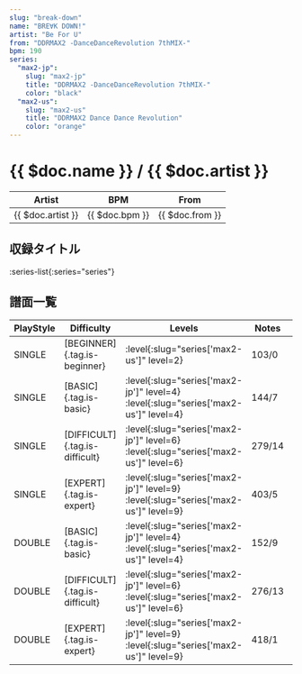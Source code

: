 ```yaml
---
slug: "break-down"
name: "BRE∀K DOWN!"
artist: "Be For U"
from: "DDRMAX2 -DanceDanceRevolution 7thMIX-"
bpm: 190
series:
  "max2-jp":
    slug: "max2-jp"
    title: "DDRMAX2 -DanceDanceRevolution 7thMIX-"
    color: "black"
  "max2-us":
    slug: "max2-us"
    title: "DDRMAX2 Dance Dance Revolution"
    color: "orange"
---
```


# {{ $doc.name }} / {{ $doc.artist }}

|Artist|BPM|From|
|------|---|----|
|{{ $doc.artist }}|{{ $doc.bpm }}|{{ $doc.from }}|

## 収録タイトル

:series-list{:series="series"}

## 譜面一覧

|PlayStyle|Difficulty|Levels|Notes|Movie|
|---------|----------|------|-----|-----|
|SINGLE|[BEGINNER]{.tag.is-beginner}|:level{:slug="series['max2-us']" level=2}|103/0||
|SINGLE|[BASIC]{.tag.is-basic}|:level{:slug="series['max2-jp']" level=4} :level{:slug="series['max2-us']" level=4}|144/7||
|SINGLE|[DIFFICULT]{.tag.is-difficult}|:level{:slug="series['max2-jp']" level=6} :level{:slug="series['max2-us']" level=6}|279/14||
|SINGLE|[EXPERT]{.tag.is-expert}|:level{:slug="series['max2-jp']" level=9} :level{:slug="series['max2-us']" level=9}|403/5||
|DOUBLE|[BASIC]{.tag.is-basic}|:level{:slug="series['max2-jp']" level=4} :level{:slug="series['max2-us']" level=4}|152/9||
|DOUBLE|[DIFFICULT]{.tag.is-difficult}|:level{:slug="series['max2-jp']" level=6} :level{:slug="series['max2-us']" level=6}|276/13||
|DOUBLE|[EXPERT]{.tag.is-expert}|:level{:slug="series['max2-jp']" level=9} :level{:slug="series['max2-us']" level=9}|418/1||
